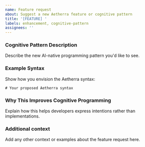 ```yaml
---
name: Feature request
about: Suggest a new Aetherra feature or cognitive pattern
title: '[FEATURE] '
labels: enhancement, cognitive-pattern
assignees: ''
---
```


### Cognitive Pattern Description

Describe the new AI-native programming pattern you'd like to see.

### Example Syntax

Show how you envision the Aetherra syntax:

```aether
# Your proposed Aetherra syntax
```

### Why This Improves Cognitive Programming

Explain how this helps developers express intentions rather than implementations.

### Additional context

Add any other context or examples about the feature request here.
